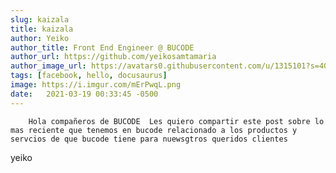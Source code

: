 ```yaml
---
slug: kaizala
title: kaizala
author: Yeiko
author_title: Front End Engineer @ BUCODE
author_url: https://github.com/yeikosamtamaria
author_image_url: https://avatars0.githubusercontent.com/u/1315101?s=400&v=4
tags: [facebook, hello, docusaurus]
image: https://i.imgur.com/mErPwqL.png
date:   2021-03-19 00:33:45 -0500
---
```


        Hola compañeros de BUCODE  Les quiero compartir este post sobre lo mas reciente que tenemos en bucode relacionado a los productos y servcios de que bucode tiene para nuewsgtros queridos clientes              

yeiko 
